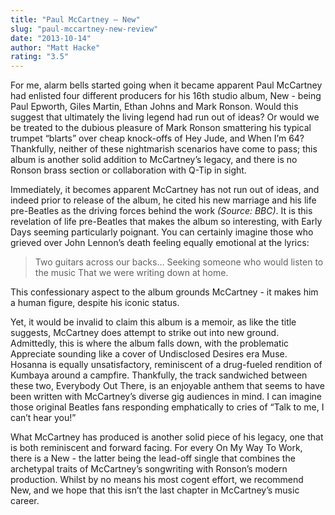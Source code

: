 ```yaml
---
title: "Paul McCartney – New"
slug: "paul-mccartney-new-review"
date: "2013-10-14"
author: "Matt Hacke"
rating: "3.5"
---
```


For me, alarm bells started going when it became apparent Paul McCartney had enlisted four different producers for his 16th studio album, New - being Paul Epworth, Giles Martin, Ethan Johns and Mark Ronson. Would this suggest that ultimately the living legend had run out of ideas? Or would we be treated to the dubious pleasure of Mark Ronson smattering his typical trumpet “blarts” over cheap knock-offs of Hey Jude, and When I’m 64? Thankfully, neither of these nightmarish scenarios have come to pass; this album is another solid addition to McCartney’s legacy, and there is no Ronson brass section or collaboration with Q-Tip in sight.

Immediately, it becomes apparent McCartney has not run out of ideas, and indeed prior to release of the album, he cited his new marriage and his life pre-Beatles as the driving forces behind the work _(Source: BBC)_. It is this revelation of life pre-Beatles that makes the album so interesting, with Early Days seeming particularly poignant. You can certainly imagine those who grieved over John Lennon’s death feeling equally emotional at the lyrics:

> Two guitars across our backs… Seeking someone who would listen to the music That we were writing down at home.

This confessionary aspect to the album grounds McCartney - it makes him a human figure, despite his iconic status.

Yet, it would be invalid to claim this album is a memoir, as like the title suggests, McCartney does attempt to strike out into new ground. Admittedly, this is where the album falls down, with the problematic Appreciate sounding like a cover of Undisclosed Desires era Muse. Hosanna is equally unsatisfactory, reminiscent of a drug-fueled rendition of Kumbaya around a campfire. Thankfully, the track sandwiched between these two, Everybody Out There, is an enjoyable anthem that seems to have been written with McCartney’s diverse gig audiences in mind. I can imagine those original Beatles fans responding emphatically to cries of “Talk to me, I can’t hear you!”

What McCartney has produced is another solid piece of his legacy, one that is both reminiscent and forward facing. For every On My Way To Work, there is a New - the latter being the lead-off single that combines the archetypal traits of McCartney’s songwriting with Ronson’s modern production. Whilst by no means his most cogent effort, we recommend New, and we hope that this isn’t the last chapter in McCartney’s music career.
